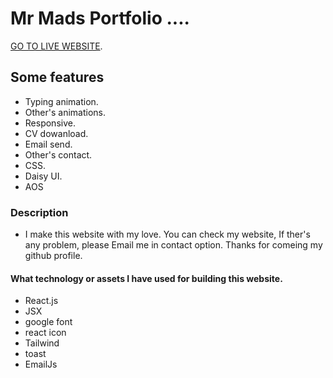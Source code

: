# Mr Mads Portfolio ....

[GO TO LIVE WEBSITE](https://im-mr-mads.web.app/).

## Some features 
* Typing animation.
* Other's animations.
* Responsive.
* CV dowanload.
* Email send.
* Other's contact.
* CSS.
* Daisy UI.
* AOS


### Description
* I make this website with my love. You can check my website, If ther's any problem, please Email me in contact option. Thanks for comeing my github profile. 

#### What technology or assets I have used for building this website.
* React.js
* JSX
* google font
* react icon
* Tailwind
* toast
* EmailJs